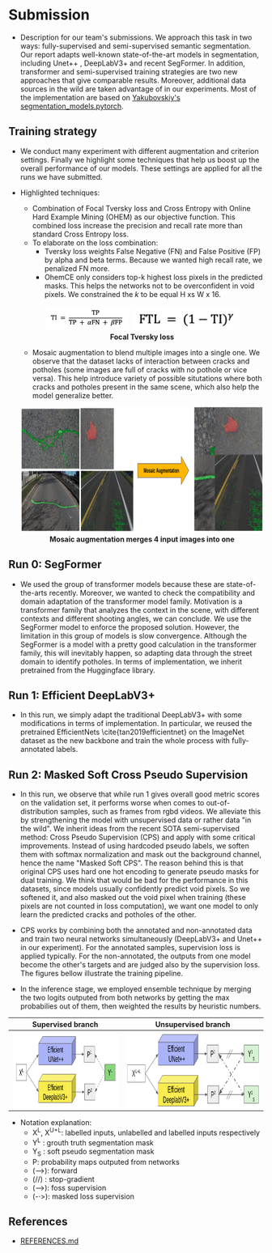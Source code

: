 # Submission

- Description for our team's submissions. We approach this task in two ways: fully-supervised and semi-supervised semantic segmentation. Our report adapts well-known state-of-the-art models in segmentation, including Unet++ , DeepLabV3+ and recent SegFormer. In addition, transformer and semi-supervised training strategies are two new approaches that give comparable results. Moreover, additional data sources in the wild are taken advantage of in our experiments. Most of the implementation are based on [Yakubovskiy's segmentation_models.pytorch](https://github.com/qubvel/segmentation_models.pytorch).

## Training strategy
- We conduct many experiment with different augmentation and criterion settings. Finally we highlight some techniques that help us boost up the overall performance of our models. These settings are applied for all the runs we have submitted.

- Highlighted techniques:
    - Combination of Focal Tversky loss and Cross Entropy with Online Hard Example Mining (OHEM) as our objective function. This combined loss increase the precision and recall rate more than standard Cross Entropy loss.
    - To elaborate on the loss combination:
        - Tversky loss weights False Negative (FN) and False Positive (FP) by alpha and beta terms. Because we wanted high recall rate, we penalized FN more.
        - OhemCE only considers top-k highest loss pixels in the predicted masks. This helps the networks not to be overconfident in void pixels. We constrained the $k$ to be equal H xs W x 16.


    <p align="center"> <img height="50" alt="screen" src="./figures/tversky.png"> <img height="50" alt="screen" src="./figures/focal_tversky.png"> <br> <strong>Focal Tversky loss</strong> </p>
    


    - Mosaic augmentation to blend multiple images into a single one. We observe that the dataset lacks of interaction between cracks and potholes (some images are full of cracks with no pothole or vice versa). This help introduce variety of possible situtations where both cracks and potholes present in the same scene, which also help the model generalize better.

    <p align="center"> <img height="250" alt="screen" src="./figures/mosaic.png"> <br> <strong>Mosaic augmentation merges 4 input images into one</strong></p>

## **Run 0: SegFormer**
- We used the group of transformer models because these are state-of-the-arts recently. Moreover, we wanted to check the compatibility and domain adaptation of the transformer model family. Motivation is a transformer family that analyzes the context in the scene, with different contexts and different shooting angles, we can conclude. We use the SegFormer model to enforce the proposed solution. However, the limitation in this group of models is slow convergence. Although the SegFormer is a model with a pretty good calculation in the transformer family, this will inevitably happen, so adapting data through the street domain to identify potholes. In terms of implementation, we inherit pretrained from the Huggingface library.

## **Run 1: Efficient DeepLabV3+**
- In this run, we simply adapt the traditional DeepLabV3+ with some modifications in terms of implementation. In particular, we reused the pretrained EfficientNets \cite{tan2019efficientnet} on the ImageNet dataset as the new backbone and train the whole process with fully-annotated labels.

## **Run 2: Masked Soft Cross Pseudo Supervision**
- In this run, we observe that while run 1 gives overall good metric scores on the validation set, it performs worse when comes to out-of-distribution samples, such as frames from rgbd videos. We alleviate this by strengthening the model with unsupervised data or rather data "in the wild". We inherit ideas from the recent SOTA semi-supervised method: Cross Pseudo Supervision (CPS) and apply with some critical improvements. Instead of using hardcoded pseudo labels, we soften them with softmax normalization and mask out the background channel, hence the name "Masked Soft CPS". The reason behind this is that original CPS uses hard one hot encoding to generate pseudo masks for dual training. We think that would be bad for the performance in this datasets, since models usually confidently predict void pixels. So we softened it, and also masked out the void pixel when training (these pixels are not counted in loss computation), we want one model to only learn the predicted cracks and potholes of the other.

- CPS works by combining both the annotated and non-annotated data and train two neural networks simultaneously (DeepLabV3+ and Unet++ in our experiment). For the annotated samples, supervision loss is applied typically. For the non-annotated, the outputs from one model become the other's targets and are judged also by the supervision loss. The figures bellow illustrate the training pipeline. 

- In the inference stage, we employed ensemble technique by merging the two logits outputed from both networks by getting the max probabilies out of them, then weighted the results by heuristic numbers.


|  Supervised branch | Unsupervised branch |
| :----------------------------------------------------------: | :----------------------------------------------------------: | 
| <img height="150" alt="screen" src="./figures/supervised.png">  | <img height="150" alt="screen" src="./figures/unsupervised.png">  | 

- Notation explanation: 
    - X<sup>L</sup>, X<sup>U+L</sup>: labelled inputs, unlabelled and labelled inputs respectively
    - Y<sup>L</sup> : grouth truth segmentation mask
    - Y<sub>S</sub> : soft pseudo segmentation mask
    - P:            probability maps outputed from networks
    - (&#8212;>):   forward
    - (//) :        stop-gradient
    - (-->):        foss supervision
    - (-&#8901;>):  masked loss supervision


## References

- [REFERENCES.md](./REFERENCES.md)
